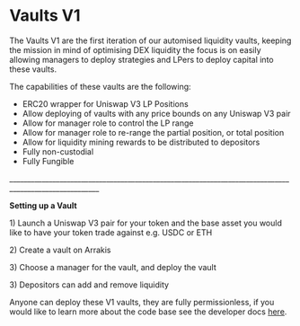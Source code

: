 # Vaults V1

The Vaults V1 are the first iteration of our automised liquidity vaults, keeping the mission in mind of optimising DEX liquidity the focus is on easily allowing managers to deploy strategies and LPers to deploy capital into these vaults.&#x20;

The capabilities of these vaults are the following:

* ERC20 wrapper for Uniswap V3 LP Positions
* Allow deploying of vaults with any price bounds on any Uniswap V3 pair
* &#x20;Allow for manager role to control the LP range
* Allow for manager role to re-range the partial position, or total position
* Allow for liquidity mining rewards to be distributed to depositors
* Fully non-custodial
* Fully Fungible

\_\_\_\_\_\_\_\_\_\_\_\_\_\_\_\_\_\_\_\_\_\_\_\_\_\_\_\_\_\_\_\_\_\_\_\_\_\_\_\_\_\_\_\_\_\_\_\_\_\_\_\_\_\_\_\_\_\_\_\_\_\_\_\_\_\_\_\_\_\_\_\_\_\_\_\_\_\_\_\_\_\_\_\_\_\_\_\_\_\_\_\_\_\_\_\_\_\_\_\_\_\_\_

**Setting up a Vault**

1\) Launch a Uniswap V3 pair for your token and the base asset you would like to have your token trade against e.g. USDC or ETH

2\) Create a vault on Arrakis

3\) Choose a manager for the vault, and deploy the vault

3\) Depositors can add and remove liquidity

Anyone can deploy these V1 vaults, they are fully permissionless, if you would like to learn more about the code base see the developer docs [here](../developer-docs.md).
